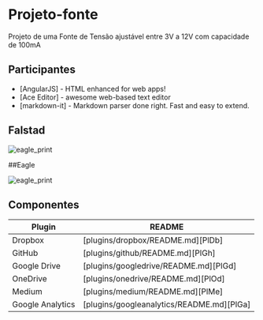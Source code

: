 # Projeto-fonte
Projeto de uma Fonte de Tensão ajustável entre 3V a 12V com capacidade de 100mA

## Participantes
- [AngularJS] - HTML enhanced for web apps!
- [Ace Editor] - awesome web-based text editor
- [markdown-it] - Markdown parser done right. Fast and easy to extend.

## Falstad

![eagle_print](https://cdn.discordapp.com/attachments/865639076875337732/870120720972251156/unknown.png) 

##Eagle

![eagle_print](https://cdn.discordapp.com/attachments/865639076875337732/870120720972251156/unknown.png) 

## Componentes

| Plugin | README |
| ------ | ------ |
| Dropbox | [plugins/dropbox/README.md][PlDb] |
| GitHub | [plugins/github/README.md][PlGh] |
| Google Drive | [plugins/googledrive/README.md][PlGd] |
| OneDrive | [plugins/onedrive/README.md][PlOd] |
| Medium | [plugins/medium/README.md][PlMe] |
| Google Analytics | [plugins/googleanalytics/README.md][PlGa] |

